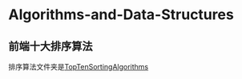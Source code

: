 # Algorithms-and-Data-Structures

## 前端十大排序算法

排序算法文件夹是[TopTenSortingAlgorithms](https://github.com/zhulinghaizhoqiaodaima/Algorithms-and-Data-Structures/tree/main/TopTenSortingAlgorithms)
